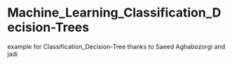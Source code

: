 # Machine_Learning_Classification_Decision-Trees
 example for Classification_Decision-Tree thanks to Saeed Aghabozorgi and jadi
